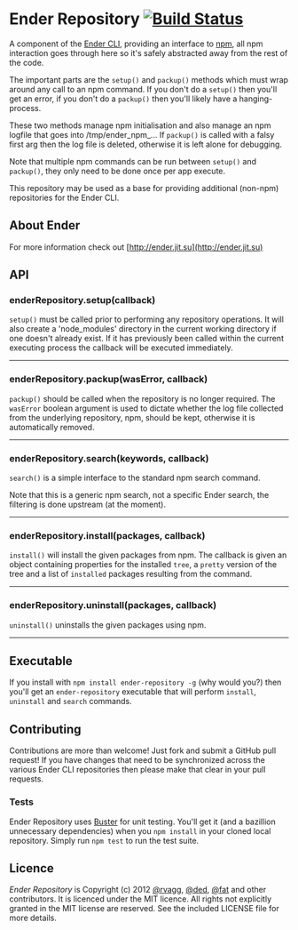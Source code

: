 # Ender Repository [![Build Status](https://secure.travis-ci.org/ender-js/ender-repository.png)](http://travis-ci.org/ender-js/ender-repository)

A component of the [Ender CLI](https://github.com/ender-js/Ender/), providing an interface to [npm](http://npmjs.org/), all npm interaction goes through here so it's safely abstracted away from the rest of the code.

The important parts are the `setup()` and `packup()` methods which must wrap around any call to an npm command. If you don't do a `setup()` then you'll get an error, if you don't do a `packup()` then you'll likely have a hanging-process.

These two methods manage npm initialisation and also manage an npm logfile that goes into /tmp/ender_npm_... If `packup()` is called with a falsy first arg then the log file is deleted, otherwise it is left alone for debugging.

Note that multiple npm commands can be run between `setup()` and `packup()`, they only need to be done once per app execute.

This repository may be used as a base for providing additional (non-npm) repositories for the Ender CLI.

## About Ender

For more information check out [http://ender.jit.su](http://ender.jit.su)

## API

### enderRepository.setup(callback)
`setup()` must be called prior to performing any repository operations. It will also create a 'node_modules' directory in the current working directory if one doesn't already exist. If it has previously been called within the current executing process the callback will be executed immediately.

-------------------------

### enderRepository.packup(wasError, callback)
`packup()` should be called when the repository is no longer required. The `wasError` boolean argument is used to dictate whether the log file collected from the underlying repository, npm, should be kept, otherwise it is automatically removed.

-------------------------

### enderRepository.search(keywords, callback)
`search()` is a simple interface to the standard npm search command.

Note that this is a generic npm search, not a specific Ender search, the filtering is done upstream (at the moment).

-------------------------

### enderRepository.install(packages, callback)
`install()` will install the given packages from npm. The callback is given an object containing properties for the installed `tree`, a `pretty` version of the tree and a list of `installed` packages resulting from the command.

-------------------------

### enderRepository.uninstall(packages, callback)
`uninstall()` uninstalls the given packages using npm.

-------------------------

## Executable

If you install with `npm install ender-repository -g` (why would you?) then you'll get an `ender-repository` executable that will perform `install`, `uninstall` and `search` commands.

## Contributing

Contributions are more than welcome! Just fork and submit a GitHub pull request! If you have changes that need to be synchronized across the various Ender CLI repositories then please make that clear in your pull requests.

### Tests

Ender Repository uses [Buster](http://busterjs.org) for unit testing. You'll get it (and a bazillion unnecessary dependencies) when you `npm install` in your cloned local repository. Simply run `npm test` to run the test suite.

## Licence

*Ender Repository* is Copyright (c) 2012 [@rvagg](https://github.com/rvagg), [@ded](https://github.com/ded), [@fat](https://github.com/fat) and other contributors. It is licenced under the MIT licence. All rights not explicitly granted in the MIT license are reserved. See the included LICENSE file for more details.